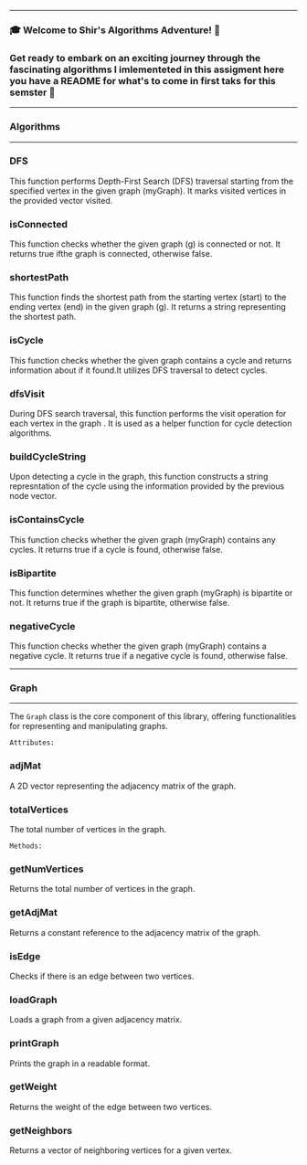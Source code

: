 ***
### 🎓 Welcome to Shir's Algorithms Adventure! 🚀

### Get ready to embark on an exciting journey through the fascinating algorithms I imlementeted in this assigment here you have a README for what's to come in first taks for this semster 🌟 ###

***
### Algorithms ### 
*** 
### DFS
This function performs Depth-First Search (DFS) traversal starting from the specified vertex in the given graph (myGraph). It marks visited vertices in the provided vector visited.

 ### isConnected

This function checks whether the given graph (g) is connected or not. It returns true ifthe graph is connected, otherwise false.

### shortestPath
This function finds the shortest path from the starting vertex (start) to the ending vertex (end) in the given graph (g). It returns a string representing the shortest path.

### isCycle
This function checks whether the given graph contains a cycle and returns information about if it found.It utilizes DFS traversal to detect cycles.

### dfsVisit
During DFS search traversal, this function performs the visit operation for each vertex in the graph . It is used as a helper function for cycle detection algorithms.

### buildCycleString
Upon detecting a cycle in the graph, this function constructs a string represntation of the cycle using the information provided by the previous node vector.
### isContainsCycle
This function checks whether the given graph (myGraph) contains any cycles. It returns true if a cycle is found, otherwise false.

### isBipartite
This function determines whether the given graph (myGraph) is bipartite or not. It returns true if the graph is bipartite, otherwise false.

### negativeCycle
This function checks whether the given graph (myGraph) contains a negative cycle. It returns true if a negative cycle is found, otherwise false.


***
### Graph ### 
***

The `Graph` class is the core component of this library, offering functionalities for representing and manipulating graphs.

`Attributes:`
### adjMat
 A 2D vector representing the adjacency matrix of the graph.
### totalVertices
 The total number of vertices in the graph.

`Methods:`
### getNumVertices
Returns the total number of vertices in the graph.
### getAdjMat
Returns a constant reference to the adjacency matrix of the graph.
### isEdge
Checks if there is an edge between two vertices.
### loadGraph
Loads a graph from a given adjacency matrix.
### printGraph
Prints the graph in a readable format.
### getWeight
Returns the weight of the edge between two vertices.
### getNeighbors
 Returns a vector of neighboring vertices for a given vertex.